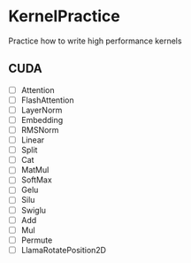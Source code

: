 # KernelPractice
Practice how to write high performance kernels

## CUDA

- [ ] Attention
- [ ] FlashAttention
- [ ] LayerNorm
- [ ] Embedding
- [ ] RMSNorm
- [ ] Linear
- [ ] Split
- [ ] Cat
- [ ] MatMul
- [ ] SoftMax
- [ ] Gelu
- [ ] Silu
- [ ] Swiglu
- [ ] Add
- [ ] Mul
- [ ] Permute
- [ ] LlamaRotatePosition2D
